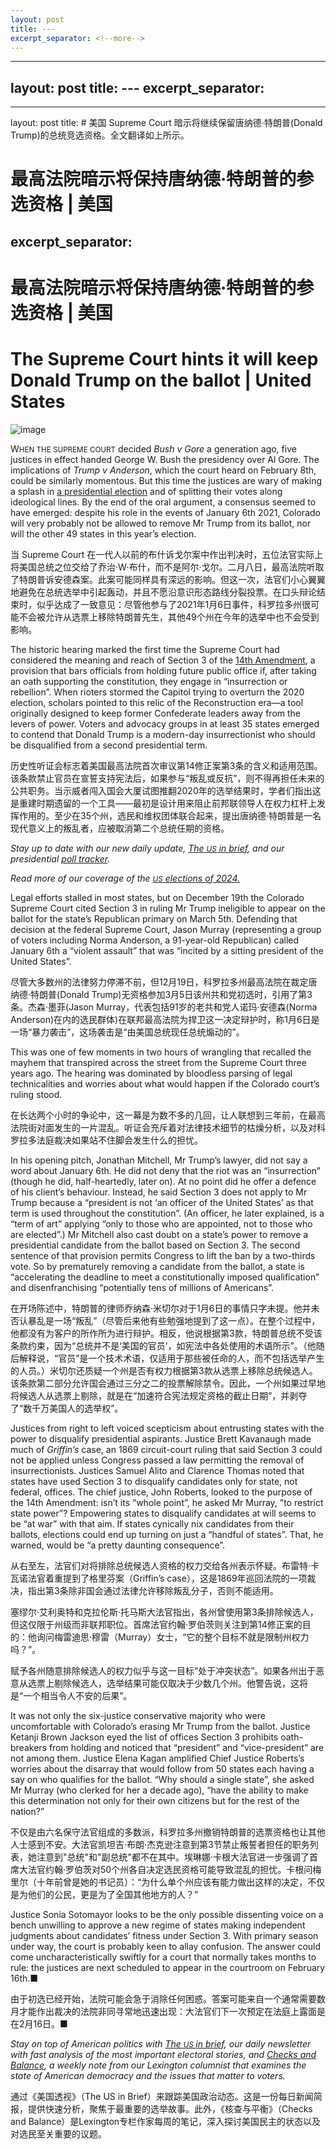```yaml
---
layout: post
title: ---
excerpt_separator: <!--more-->
---
```



<!--more-->

---
layout: post
title: ---
excerpt_separator: <!--more-->
---


<!--more-->

---
layout: post
title: # 美国 Supreme Court 暗示将继续保留唐纳德·特朗普(Donald Trump)的总统竞选资格。全文翻译如上所示。


# 最高法院暗示将保持唐纳德·特朗普的参选资格 | 美国
excerpt_separator: <!--more-->
---


<!--more-->

# 最高法院暗示将保持唐纳德·特朗普的参选资格 | 美国


# The Supreme Court hints it will keep Donald Trump on the ballot | United States

![image](https://images.weserv.nl/?url=www.economist.com/img/b/1280/720/90/media-assets/image/20240210_USP509.jpg)

<div></div><p><span>W</span><small>HEN THE SUPREME COURT</small> decided <i>Bush v Gore</i> a generation ago, five justices in effect handed George W. Bush the presidency over Al Gore. The implications of<i> Trump v Anderson</i>, which the court heard on February 8th, could be similarly momentous. But this time the justices are wary of making a splash in <a href="https://www.economist.com/united-states/2024/02/04/trumps-lead-over-biden-may-be-smaller-than-it-looks">a presidential election</a> and of splitting their votes along ideological lines. By the end of the oral argument, a consensus seemed to have emerged: despite his role in the events of January 6th 2021, Colorado will very probably not be allowed to remove Mr Trump from its ballot, nor will the other 49 states in this year’s election.</p>

当 Supreme Court 在一代人以前的布什诉戈尔案中作出判决时，五位法官实际上将美国总统之位交给了乔治·W·布什，而不是阿尔·戈尔。二月八日，最高法院听取了特朗普诉安德森案。此案可能同样具有深远的影响。但这一次，法官们小心翼翼地避免在总统选举中引起轰动，并且不愿沿意识形态路线分裂投票。在口头辩论结束时，似乎达成了一致意见：尽管他参与了2021年1月6日事件，科罗拉多州很可能不会被允许从选票上移除特朗普先生，其他49个州在今年的选举中也不会受到影响。


<p>The historic hearing marked the first time the Supreme Court had considered the meaning and reach of Section 3 of the <a href="https://www.economist.com/the-economist-explains/2023/09/20/could-the-14th-amendment-bar-donald-trump-from-becoming-president-again">14th Amendment</a>, a provision that bars officials from holding future public office if, after taking an oath supporting the constitution, they engage in “insurrection or rebellion”. When rioters stormed the Capitol trying to overturn the 2020 election, scholars pointed to this relic of the Reconstruction era—a tool originally designed to keep former Confederate leaders away from the levers of power. Voters and advocacy groups in at least 35 states emerged to contend that Donald Trump is a modern-day insurrectionist who should be disqualified from a second presidential term. </p>

历史性听证会标志着美国最高法院首次审议第14修正案第3条的含义和适用范围。该条款禁止官员在宣誓支持宪法后，如果参与“叛乱或反抗”，则不得再担任未来的公共职务。当示威者闯入国会大厦试图推翻2020年的选举结果时，学者们指出这是重建时期遗留的一个工具——最初是设计用来阻止前邦联领导人在权力杠杆上发挥作用的。至少在35个州，选民和维权团体联合起来，提出唐纳德·特朗普是一名现代意义上的叛乱者，应被取消第二个总统任期的资格。


<div><div><div id="econ-1"></div></div></div><aside><p><i>Stay up to date with our new daily update, <a href="https://www.economist.com/in-brief/">The <small>US</small> in brief</a>, and our presidential <a href="https://www.economist.com/interactive/us-2024-election/trump-biden-polls/">poll tracker</a>. </i></p><p><i>Read more of our coverage of the <a href="https://www.economist.com/us-election-2024"><small>US</small> elections of 2024.</a></i></p></aside><p>Legal efforts stalled in most states, but on December 19th the Colorado Supreme Court cited Section 3 in ruling Mr Trump ineligible to appear on the ballot for the state’s Republican primary on March 5th. Defending that decision at the federal Supreme Court, Jason Murray (representing a group of voters including Norma Anderson, a 91-year-old Republican) called January 6th a “violent assault” that was “incited by a sitting president of the United States”.</p>

尽管大多数州的法律努力停滞不前，但12月19日，科罗拉多州最高法院在裁定唐纳德·特朗普(Donald Trump)无资格参加3月5日该州共和党初选时，引用了第3条。杰森·墨菲(Jason Murray，代表包括91岁的老共和党人诺玛·安德森(Norma Anderson)在内的选民群体)在联邦最高法院为捍卫这一决定辩护时，称1月6日是一场“暴力袭击”，这场袭击是“由美国总统现任总统煽动的”。


<p>This was one of few moments in two hours of wrangling that recalled the mayhem that transpired across the street from the Supreme Court three years ago. The hearing was dominated by bloodless parsing of legal technicalities and worries about what would happen if the Colorado court’s ruling stood.</p>

在长达两个小时的争论中，这一幕是为数不多的几回，让人联想到三年前，在最高法院街对面发生的一片混乱。听证会充斥着对法律技术细节的枯燥分析，以及对科罗拉多法庭裁决如果站不住脚会发生什么的担忧。


<p>In his opening pitch, Jonathan Mitchell, Mr Trump’s lawyer, did not say a word about January 6th. He did not deny that the riot was an “insurrection” (though he did, half-heartedly, later on). At no point did he offer a defence of his client’s behaviour. Instead, he said Section 3 does not apply to Mr Trump because a “president is not ‘an officer of the United States’ as that term is used throughout the constitution”. (An officer, he later explained, is a “term of art” applying “only to those who are appointed, not to those who are elected”.) Mr Mitchell also cast doubt on a state’s power to remove a presidential candidate from the ballot based on Section 3. The second sentence of that provision permits Congress to lift the ban by a two-thirds vote. So by prematurely removing a candidate from the ballot, a state is “accelerating the deadline to meet a constitutionally imposed qualification” and disenfranchising “potentially tens of millions of Americans”.</p>

在开场陈述中，特朗普的律师乔纳森·米切尔对于1月6日的事情只字未提。他并未否认暴乱是一场“叛乱”（尽管后来他有些勉强地提到了这一点）。在整个过程中，他都没有为客户的所作所为进行辩护。相反，他说根据第3款，特朗普总统不受该条款约束，因为“总统并不是‘美国的官员’，如宪法中各处使用的术语所示”。（他随后解释说，“官员”是一个技术术语，仅适用于那些被任命的人，而不包括选举产生的人员。）米切尔还质疑一个州是否有权力根据第3款从选票上移除总统候选人。该条款第二部分允许国会通过三分之二的投票解除禁令。因此，一个州如果过早地将候选人从选票上剔除，就是在“加速符合宪法规定资格的截止日期”，并剥夺了“数千万美国人的选举权”。


<div><div><div id="econ-2"></div></div></div><p>Justices from right to left voiced scepticism about entrusting states with the power to disqualify presidential aspirants. Justice Brett Kavanaugh made much of <i>Griffin’s</i> case, an 1869 circuit-court ruling that said Section 3 could not be applied unless Congress passed a law permitting the removal of insurrectionists. Justices Samuel Alito and Clarence Thomas noted that states have used Section 3 to disqualify candidates only for state, not federal, offices. The chief justice, John Roberts, looked to the purpose of the 14th Amendment: isn’t its “whole point”, he asked Mr Murray, ”to restrict state power”? Empowering states to disqualify candidates at will seems to be “at war” with that aim. If states cynically nix candidates from their ballots, elections could end up turning on just a “handful of states”. That, he warned, would be “a pretty daunting consequence”.</p>

从右至左，法官们对将排除总统候选人资格的权力交给各州表示怀疑。布雷特·卡瓦诺法官着重提到了格里芬案（Griffin’s case），这是1869年巡回法院的一项裁决，指出第3条除非国会通过法律允许移除叛乱分子，否则不能适用。

塞缪尔·艾利奥特和克拉伦斯·托马斯大法官指出，各州曾使用第3条排除候选人，但这仅限于州级而非联邦职位。首席法官约翰·罗伯茨则关注到第14修正案的目的：他询问梅雷迪思·穆雷（Murray）女士，“它的整个目标不就是限制州权力吗？”。

赋予各州随意排除候选人的权力似乎与这一目标“处于冲突状态”。如果各州出于恶意从选票上剔除候选人，选举结果可能仅取决于少数几个州。他警告说，这将是“一个相当令人不安的后果”。


<p>It was not only the six-justice conservative majority who were uncomfortable with Colorado’s erasing Mr Trump from the ballot. Justice Ketanji Brown Jackson eyed the list of offices Section 3 prohibits oath-breakers from holding and noticed that “president” and “vice-president” are not among them. Justice Elena Kagan amplified Chief Justice Roberts’s worries about the disarray that would follow from 50 states each having a say on who qualifies for the ballot. “Why should a single state”, she asked Mr Murray (who clerked for her a decade ago), “have the ability to make this determination not only for their own citizens but for the rest of the nation?”</p>

不仅是由六名保守法官组成的多数派，科罗拉多州撤销特朗普的选票资格也让其他人士感到不安。大法官凯坦吉·布朗·杰克逊注意到第3节禁止叛誓者担任的职务列表，她注意到"总统"和"副总统"都不在其中。埃琳娜·卡根大法官进一步强调了首席大法官约翰·罗伯茨对50个州各自决定选民资格可能导致混乱的担忧。卡根问梅里尔（十年前曾是她的书记员）：“为什么单个州应该有能力做出这样的决定，不仅是为他们的公民，更是为了全国其他地方的人？”


<p>Justice Sonia Sotomayor looks to be the only possible dissenting voice on a bench unwilling to approve a new regime of states making independent judgments about candidates’ fitness under Section 3. With primary season under way, the court is probably keen to allay confusion. The answer could come uncharacteristically swiftly for a court that normally takes months to rule: the justices are next scheduled to appear in the courtroom on February 16th.<span>■</span></p>

由于初选已经开始，法院可能会急于消除任何困惑。答案可能来自一个通常需要数月才能作出裁决的法院非同寻常地迅速出现：大法官们下一次预定在法庭上露面是在2月16日。■


<p><i>Stay on top of American politics with <a href="https://www.economist.com/newsletters/us-in-brief">The <small>US </small>in brief</a>, our daily newsletter with fast analysis of the most important electoral stories, and <a href="https://www.economist.com/newsletters/checks-and-balance">Checks and Balance</a>, a weekly note from our Lexington columnist that examines the state of American democracy and the issues that matter to voters.</i></p>

通过《美国透视》（The US in Brief）来跟踪美国政治动态。这是一份每日新闻简报，提供快速分析，聚焦于最重要的选举故事。此外，《核查与平衡》（Checks and Balance）是Lexington专栏作家每周的笔记，深入探讨美国民主的状态以及对选民至关重要的议题。
